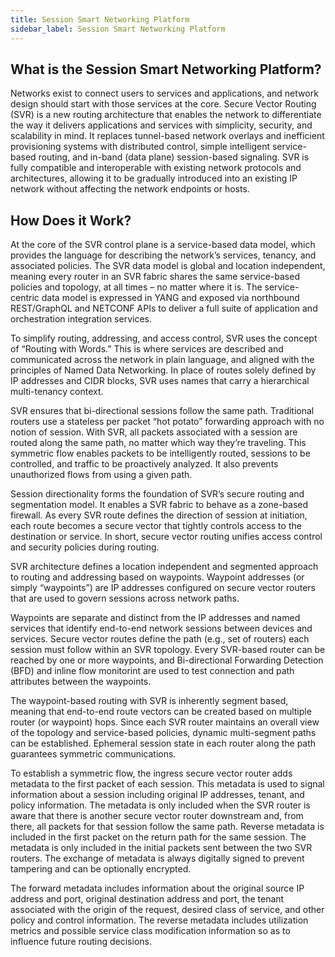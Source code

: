 ```yaml
---
title: Session Smart Networking Platform
sidebar_label: Session Smart Networking Platform
---
```


## What is the Session Smart Networking Platform?

Networks exist to connect users to services and applications, and network design should start with those services at the core. Secure Vector Routing (SVR) is a new routing architecture that enables the network to differentiate the way it delivers applications and services with simplicity, security, and scalability in mind. It replaces tunnel-based network overlays and inefficient provisioning systems with distributed control, simple intelligent service-based routing, and in-band (data plane) session-based signaling. SVR is fully compatible and interoperable with existing network protocols and architectures, allowing it to be gradually introduced into an existing IP network without affecting the network endpoints or hosts.

## How Does it Work?

At the core of the SVR control plane is a service-based data model, which provides the language for describing the network’s services, tenancy, and associated policies. The SVR data model is global and location independent, meaning every router in an SVR fabric shares the same service-based policies and topology, at all times – no matter where it is. The service-centric data model is expressed in YANG and exposed via northbound REST/GraphQL and NETCONF APIs to deliver a full suite of application and orchestration integration services.

To simplify routing, addressing, and access control, SVR uses the concept of “Routing with Words.” This is where services are described and communicated across the network in plain language, and aligned with the principles of Named Data Networking. In place of routes solely defined by IP addresses and CIDR blocks, SVR uses names that carry a hierarchical multi-tenancy context.

SVR ensures that bi-directional sessions follow the same path. Traditional routers use a stateless per packet “hot potato” forwarding approach with no notion of session. With SVR, all packets associated with a session are routed along the same path, no matter which way they’re traveling. This symmetric flow enables packets to be intelligently routed, sessions to be controlled, and traffic to be proactively analyzed. It also prevents unauthorized flows from using a given path.

Session directionality forms the foundation of SVR’s secure routing and segmentation model. It enables a SVR fabric to behave as a zone-based firewall. As every SVR route defines the direction of session at initiation, each route becomes a secure vector that tightly controls access to the destination or service. In short, secure vector routing unifies access control and security policies during routing.

SVR architecture defines a location independent and segmented approach to routing and addressing based on waypoints. Waypoint addresses (or simply “waypoints”) are IP addresses configured on secure vector routers that are used to govern sessions across network paths.

Waypoints are separate and distinct from the IP addresses and named services that identify end-to-end network sessions between devices and services. Secure vector routes define the path (e.g., set of routers) each session must follow within an SVR topology. Every SVR-based router can be reached by one or more waypoints, and Bi-directional Forwarding Detection (BFD) and inline flow monitorint are used to test connection and path attributes between the waypoints.

The waypoint-based routing with SVR is inherently segment based, meaning that end-to-end route vectors can be created based on multiple router (or waypoint) hops. Since each SVR router maintains an overall view of the topology and service-based policies, dynamic multi-segment paths can be established. Ephemeral session state in each router along the path guarantees symmetric communications.

To establish a symmetric flow, the ingress secure vector router adds metadata to the first packet of each session. This metadata is used to signal information about a session including original IP addresses, tenant, and policy information. The metadata is only included when the SVR router is aware that there is another secure vector router downstream and, from there, all packets for that session follow the same path. Reverse metadata is included in the first packet on the return path for the same session. The metadata is only included in the initial packets sent between the two SVR routers. The exchange of metadata is always digitally signed to prevent tampering and can be optionally encrypted.

The forward metadata includes information about the original source IP address and port, original  destination address and port, the tenant associated with the origin of the request, desired class of service, and other policy and control information. The reverse metadata includes utilization metrics and possible service class modification information so as to influence future routing decisions.